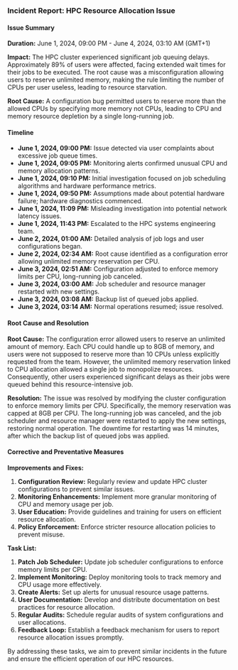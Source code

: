 ### Incident Report: HPC Resource Allocation Issue

#### Issue Summary

**Duration:** June 1, 2024, 09:00 PM - June 4, 2024, 03:10 AM (GMT+1)

**Impact:** The HPC cluster experienced significant job queuing delays. Approximately 89% of users were affected, facing extended wait times for their jobs to be executed. The root cause was a misconfiguration allowing users to reserve unlimited memory, making the rule limiting the number of CPUs per user useless, leading to resource starvation.

**Root Cause:** A configuration bug permitted users to reserve more than the allowed CPUs by specifying more memory not CPUs, leading to CPU and memory resource depletion by a single long-running job.

#### Timeline

- **June 1, 2024, 09:00 PM:** Issue detected via user complaints about excessive job queue times.
- **June 1, 2024, 09:05 PM:** Monitoring alerts confirmed unusual CPU and memory allocation patterns.
- **June 1, 2024, 09:10 PM:** Initial investigation focused on job scheduling algorithms and hardware performance metrics.
- **June 1, 2024, 09:50 PM:** Assumptions made about potential hardware failure; hardware diagnostics commenced.
- **June 1, 2024, 11:09 PM:** Misleading investigation into potential network latency issues.
- **June 1, 2024, 11:43 PM:** Escalated to the HPC systems engineering team.
- **June 2, 2024, 01:00 AM:** Detailed analysis of job logs and user configurations began.
- **June 2, 2024, 02:34 AM:** Root cause identified as a configuration error allowing unlimited memory reservation per CPU.
- **June 3, 2024, 02:51 AM:** Configuration adjusted to enforce memory limits per CPU, long-running job canceled.
- **June 3, 2024, 03:00 AM:** Job scheduler and resource manager restarted with new settings.
- **June 3, 2024, 03:08 AM:** Backup list of queued jobs applied.
- **June 3, 2024, 03:14 AM:** Normal operations resumed; issue resolved.

#### Root Cause and Resolution

**Root Cause:** The configuration error allowed users to reserve an unlimited amount of memory. Each CPU could handle up to 8GB of memory, and users were not supposed to reserve more than 10 CPUs unless explicitly requested from the team. However, the unlimited memory reservation linked to CPU allocation allowed a single job to monopolize resources. Consequently, other users experienced significant delays as their jobs were queued behind this resource-intensive job.

**Resolution:** The issue was resolved by modifying the cluster configuration to enforce memory limits per CPU. Specifically, the memory reservation was capped at 8GB per CPU. The long-running job was canceled, and the job scheduler and resource manager were restarted to apply the new settings, restoring normal operation. The downtime for restarting was 14 minutes, after which the backup list of queued jobs was applied.

#### Corrective and Preventative Measures

**Improvements and Fixes:**

1. **Configuration Review:** Regularly review and update HPC cluster configurations to prevent similar issues.
2. **Monitoring Enhancements:** Implement more granular monitoring of CPU and memory usage per job.
3. **User Education:** Provide guidelines and training for users on efficient resource allocation.
4. **Policy Enforcement:** Enforce stricter resource allocation policies to prevent misuse.

**Task List:**

1. **Patch Job Scheduler:** Update job scheduler configurations to enforce memory limits per CPU.
2. **Implement Monitoring:** Deploy monitoring tools to track memory and CPU usage more effectively.
3. **Create Alerts:** Set up alerts for unusual resource usage patterns.
4. **User Documentation:** Develop and distribute documentation on best practices for resource allocation.
5. **Regular Audits:** Schedule regular audits of system configurations and user allocations.
6. **Feedback Loop:** Establish a feedback mechanism for users to report resource allocation issues promptly.

By addressing these tasks, we aim to prevent similar incidents in the future and ensure the efficient operation of our HPC resources.
